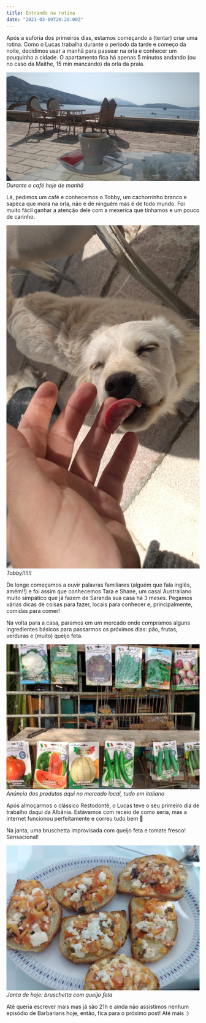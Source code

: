 ```yaml
---
title: Entrando na rotina
date: "2021-03-09T20:28:00Z"
---
```


Após a euforia dos primeiros dias, estamos começando a (tentar) criar uma rotina. Como o Lucas trabalha durante o periodo da tarde e começo da noite, decidimos usar a manhã para passear na orla e conhecer um pouquinho a cidade. O apartamento fica há apenas 5 minutos andando (ou no caso da Maithe, 15 min mancando) da orla da praia.

![cafe_saranda](./cafe_saranda.jpg)
*Durante o café hoje de manhã*

Lá, pedimos um café e conhecemos o Tobby, um cachorrinho branco e sapeca que mora na orla, não é de ninguém mas é de todo mundo. Foi muito fácil ganhar a atenção dele com a mexerica que tínhamos e um pouco de carinho.

![tobby](./tobby.jpg)
*Tobby!!!!!!*

De longe começamos a ouvir palavras familiares (alguém que fala inglês, amém!!) e foi assim que conhecemos Tara e Shane, um casal Australiano muito simpático que já fazem de Saranda sua casa há 3 meses. Pegamos várias dicas de coisas para fazer, locais para conhecer e, principalmente, comidas para comer!

Na volta para a casa, paramos em um mercado onde compramos alguns ingredientes básicos para passarmos os próximos dias: pão, frutas, verduras e (muito) queijo feta.

![Mercado local](./mercado_local.jpg)
*Anúncio dos produtos aqui no mercado local, tudo em italiano*

Após almoçarmos o clássico Restodontê, o Lucas teve o seu primeiro dia de trabalho daqui da Albânia. Estávamos com receio de como seria, mas a internet funcionou perfeitamente e correu tudo bem 🙏

Na janta, uma bruschetta improvisada com queijo feta e tomate fresco! Sensacional!

![bruschetta](./bruschetta.jpg)
*Janta de hoje: bruschetta com queijo feta*

Até queria escrever mais mas já são 21h e ainda não assistimos nenhum episódio de Barbarians hoje, então, fica para o próximo post! Até mais :)


